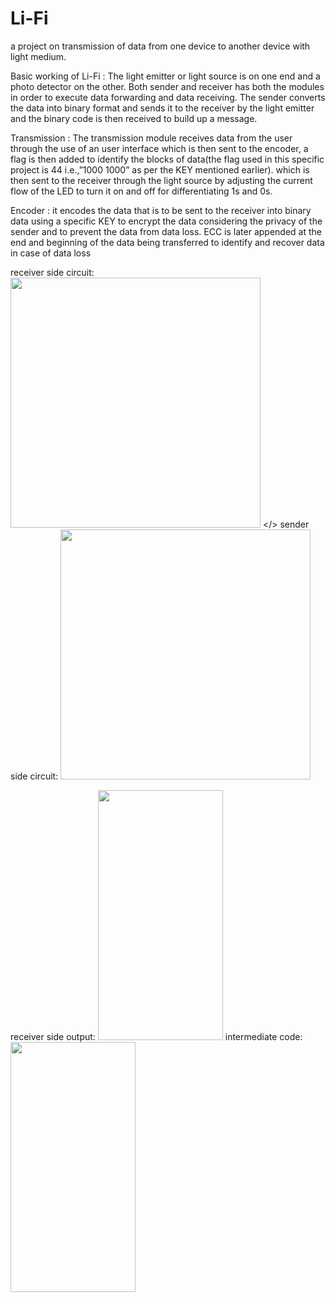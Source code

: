 # Li-Fi
a project on transmission of data from one device to another device with light medium.

Basic working of Li-Fi : The light emitter or light
 source is on one end and a photo detector on the
 other. Both sender and receiver has both the
 modules in order to execute data forwarding and
 data receiving. The sender converts the data into
 binary format and sends it to the receiver by the
 light emitter and the binary code is then received to
 build up a message.

Transmission : The transmission module receives
 data from the user through the use of an user
 interface which is then sent to the encoder, a flag is
 then added to identify the blocks of data(the flag
 used in this specific project is 44 i.e.,”1000 1000” as
 per the KEY mentioned earlier). which is then sent
 to the receiver through the light source by
 adjusting the current flow of the LED to turn it on
 and off for differentiating 1s and 0s.
 
 Encoder :  it encodes the data that is to be sent to
 the receiver into binary data using a specific KEY to
 encrypt the data considering the privacy of the
 sender and to prevent the data from data loss. ECC
 is later appended at the end and beginning of the
 data being transferred to identify and recover data
 in case of data loss

receiver side circuit:</n>
<img src="https://github.com/Hariharan200930/Li-Fi/assets/129237134/e30624af-9a2c-4e39-8fa7-fa468af83d91" width="400" height="400" />
</>
sender side circuit:
<img src="https://github.com/Hariharan200930/Li-Fi/assets/129237134/3ec8840e-be53-4bc3-a2cf-971ed56ec4b5" width="400" height="400" />

receiver side output:
<img src="https://github.com/Hariharan200930/Li-Fi/assets/129237134/429644ef-8c65-47e5-ac80-69beef83a8da" width="200" height="400" />
intermediate code:
<img src="https://github.com/Hariharan200930/Li-Fi/assets/129237134/d57bf61b-3ef7-4304-90ab-c619f4f22b54" width="200" height="400" />

